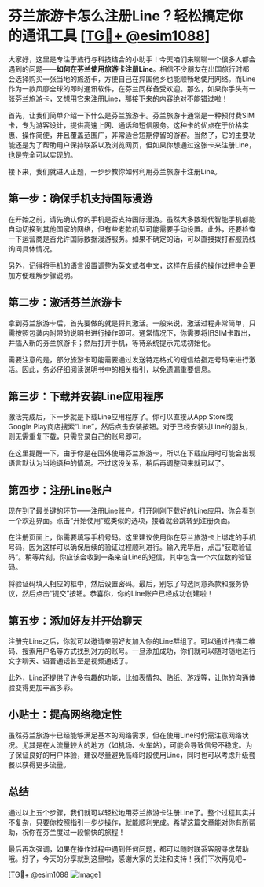 # 芬兰旅游卡怎么注册Line？轻松搞定你的通讯工具 [[TG💪+ @esim1088](https://t.me/s/esim1088)]

大家好，这里是专注于旅行与科技结合的小助手！今天咱们来聊聊一个很多人都会遇到的问题——**如何在芬兰使用旅游卡注册Line**。相信不少朋友在出国旅行时都会选择购买一张当地的旅游卡，方便自己在异国他乡也能顺畅地使用网络。而Line作为一款风靡全球的即时通讯软件，在芬兰同样备受欢迎。那么，如果你手头有一张芬兰旅游卡，又想用它来注册Line，那接下来的内容绝对不能错过啦！

首先，让我们简单介绍一下什么是芬兰旅游卡。芬兰旅游卡通常是一种预付费SIM卡，专为游客设计，提供高速上网、通话和短信服务。这种卡的优点在于价格实惠、操作简便，并且覆盖范围广，非常适合短期停留的游客。当然了，它的主要功能还是为了帮助用户保持联系以及浏览网页，但如果你想通过这张卡来注册Line，也是完全可以实现的。

接下来，我们就进入正题，一步步教你如何利用芬兰旅游卡注册Line。

## 第一步：确保手机支持国际漫游

在开始之前，请先确认你的手机是否支持国际漫游。虽然大多数现代智能手机都能自动切换到其他国家的网络，但有些老款机型可能需要手动设置。此外，还要检查一下运营商是否允许国际数据漫游服务。如果不确定的话，可以直接拨打客服热线询问具体情况。

另外，记得将手机的语言设置调整为英文或者中文，这样在后续的操作过程中会更加方便理解步骤说明。

## 第二步：激活芬兰旅游卡

拿到芬兰旅游卡后，首先要做的就是将其激活。一般来说，激活过程非常简单，只需按照包装内附带的说明书进行操作即可。通常情况下，你需要将旧SIM卡取出，并插入新的芬兰旅游卡；然后打开手机，等待系统提示完成初始化。

需要注意的是，部分旅游卡可能需要通过发送特定格式的短信给指定号码来进行激活。因此，务必仔细阅读说明书中的相关指引，以免遗漏重要信息。

## 第三步：下载并安装Line应用程序

激活完成后，下一步就是下载Line应用程序了。你可以直接从App Store或Google Play商店搜索“Line”，然后点击安装按钮。对于已经安装过Line的朋友，则无需重复下载，只需登录自己的账号即可。

在这里提醒一下，由于你是在国外使用芬兰旅游卡，所以在下载应用时可能会出现语言默认为当地语种的情况。不过这没关系，稍后再调整回来就可以了。

## 第四步：注册Line账户

现在到了最关键的环节——注册Line账户。打开刚刚下载好的Line应用，你会看到一个欢迎界面。点击“开始使用”或类似的选项，接着就会跳转到注册页面。

在注册页面上，你需要填写手机号码。这里建议使用你在芬兰旅游卡上绑定的手机号码，因为这样可以确保后续的验证过程顺利进行。输入完毕后，点击“获取验证码”。稍等片刻，你应该会收到一条来自Line的短信，其中包含一个六位数的验证码。

将验证码填入相应的框中，然后设置密码。最后，别忘了勾选同意条款和服务协议，然后点击“提交”按钮。恭喜你，你的Line账户已经成功创建啦！

## 第五步：添加好友并开始聊天

注册完Line之后，你就可以邀请亲朋好友加入你的Line群组了。可以通过扫描二维码、搜索用户名等方式找到对方的账号。一旦添加成功，你们就可以随时随地进行文字聊天、语音通话甚至是视频通话了。

此外，Line还提供了许多有趣的功能，比如表情包、贴纸、游戏等，让你的沟通体验变得更加丰富多彩。

## 小贴士：提高网络稳定性

虽然芬兰旅游卡已经能够满足基本的网络需求，但在使用Line时仍需注意网络状况。尤其是在人流量较大的地方（如机场、火车站），可能会导致信号不稳定。为了保证良好的用户体验，建议尽量避免高峰时段使用Line，同时也可以考虑升级套餐以获得更多流量。

## 总结

通过以上五个步骤，我们就可以轻松地用芬兰旅游卡注册Line了。整个过程其实并不复杂，只要你按照指引一步步操作，就能顺利完成。希望这篇文章能对你有所帮助，祝你在芬兰度过一段愉快的旅程！

最后再次强调，如果在操作过程中遇到任何问题，都可以随时联系客服寻求帮助哦。好了，今天的分享就到这里啦，感谢大家的关注和支持！我们下次再见吧~

[[TG💪+ @esim1088](https://t.me/s/esim1088) ![Image](https://i.postimg.cc/4NQfJmqS/Snipaste-2025-05-13-00-14-12.png)]